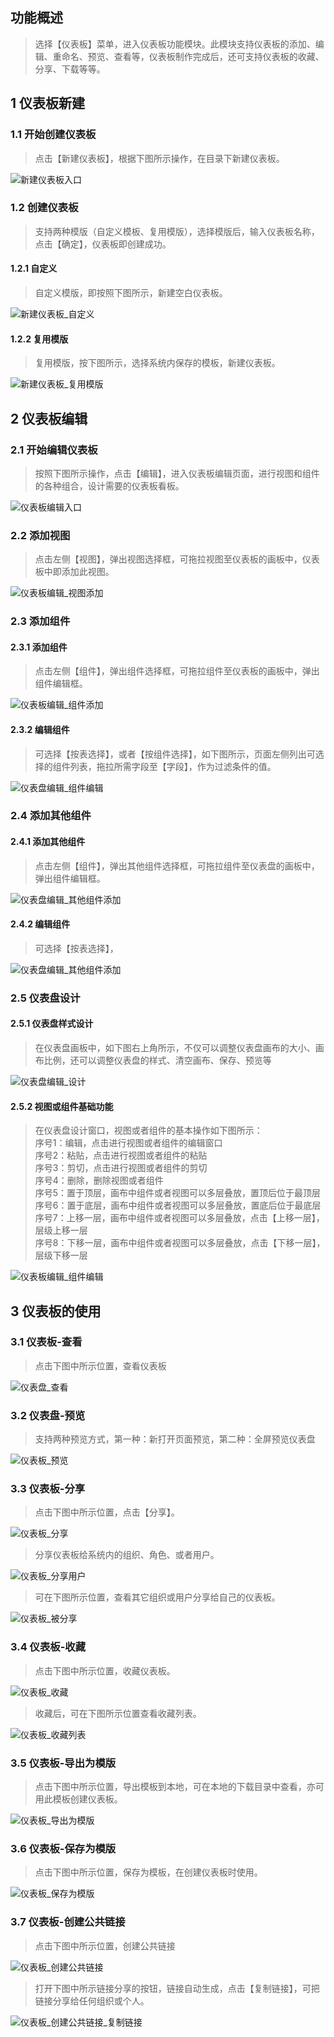 ## 功能概述
> 选择【仪表板】菜单，进入仪表板功能模块。此模块支持仪表板的添加、编辑、重命名、预览、查看等，仪表板制作完成后，还可支持仪表板的收藏、分享、下载等等。

## 1 仪表板新建
### 1.1 开始创建仪表板
> 点击【新建仪表板】，根据下图所示操作，在目录下新建仪表板。

![新建仪表板入口](../img/dashboard_generation/新建仪表板入口.png)
### 1.2 创建仪表板
> 支持两种模版（自定义模板、复用模版），选择模版后，输入仪表板名称，点击【确定】，仪表板即创建成功。

#### 1.2.1 自定义
> 自定义模版，即按照下图所示，新建空白仪表板。

![新建仪表板_自定义](../img/dashboard_generation/新建仪表板_自定义.png)

#### 1.2.2 复用模版
> 复用模版，按下图所示，选择系统内保存的模板，新建仪表板。

![新建仪表板_复用模版](../img/dashboard_generation/新建仪表板_复用模版.png)
## 2 仪表板编辑
### 2.1 开始编辑仪表板
> 按照下图所示操作，点击【编辑】，进入仪表板编辑页面，进行视图和组件的各种组合，设计需要的仪表板看板。

![仪表板编辑入口](../img/dashboard_generation/仪表板编辑入口.png)
### 2.2 添加视图
> 点击左侧【视图】，弹出视图选择框，可拖拉视图至仪表板的画板中，仪表板中即添加此视图。

![仪表板编辑_视图添加](../img/dashboard_generation/仪表板编辑_视图添加.png)
### 2.3 添加组件
#### 2.3.1 添加组件
> 点击左侧【组件】，弹出组件选择框，可拖拉组件至仪表板的画板中，弹出组件编辑框。

![仪表板编辑_组件添加](../img/dashboard_generation/仪表板编辑_组件添加.png)
#### 2.3.2 编辑组件
> 可选择【按表选择】，或者【按组件选择】，如下图所示，页面左侧列出可选择的组件列表，拖拉所需字段至【字段】，作为过滤条件的值。

![仪表盘编辑_组件编辑](../img/dashboard_generation/仪表板编辑_组件编辑.png)
### 2.4 添加其他组件
#### 2.4.1 添加其他组件
> 点击左侧【组件】，弹出其他组件选择框，可拖拉组件至仪表盘的画板中，弹出组件编辑框。

![仪表盘编辑_其他组件添加](../img/dashboard_generation/仪表盘编辑_其他组件添加.png)
#### 2.4.2 编辑组件
> 可选择【按表选择】，

![仪表盘编辑_其他组件添加](../img/dashboard_generation/仪表盘编辑_其他组件编辑.png)
### 2.5 仪表盘设计
#### 2.5.1 仪表盘样式设计
> 在仪表盘画板中，如下图右上角所示，不仅可以调整仪表盘画布的大小、画布比例，还可以调整仪表盘的样式、清空画布、保存、预览等

![仪表盘编辑_设计](../img/dashboard_generation/仪表板编辑_设计.png)
#### 2.5.2 视图或组件基础功能
> 在仪表盘设计窗口，视图或者组件的基本操作如下图所示：</br>序号1：编辑，点击进行视图或者组件的编辑窗口</br>序号2：粘贴，点击进行视图或者组件的粘贴</br>序号3：剪切，点击进行视图或者组件的剪切</br>序号4：删除，删除视图或者组件</br>序号5：置于顶层，画布中组件或者视图可以多层叠放，置顶后位于最顶层</br>序号6：置于底层，画布中组件或者视图可以多层叠放，置底后位于最底层</br>序号7：上移一层，画布中组件或者视图可以多层叠放，点击【上移一层】，层级上移一层</br>序号8：下移一层，画布中组件或者视图可以多层叠放，点击【下移一层】，层级下移一层

![仪表板编辑_组件编辑](../img/dashboard_generation/仪表板编辑_基础功能.png)

## 3 仪表板的使用
### 3.1 仪表板-查看
> 点击下图中所示位置，查看仪表板

![仪表盘_查看](../img/dashboard_generation/仪表板_查看.png)
### 3.2 仪表盘-预览
> 支持两种预览方式，第一种：新打开页面预览，第二种：全屏预览仪表盘

![仪表板_预览](../img/dashboard_generation/仪表板_查看.png)
### 3.3 仪表板-分享
> 点击下图中所示位置，点击【分享】。

![仪表板_分享](../img/dashboard_generation/仪表板_分享.png)
> 分享仪表板给系统内的组织、角色、或者用户。

![仪表板_分享用户](../img/dashboard_generation/仪表板_分享用户.png)
> 可在下图所示位置，查看其它组织或用户分享给自己的仪表板。

![仪表板_被分享](../img/dashboard_generation/仪表板_被分享.png)
### 3.4 仪表板-收藏
> 点击下图中所示位置，收藏仪表板。

![仪表板_收藏](../img/dashboard_generation/仪表板_收藏.png)
> 收藏后，可在下图所示位置查看收藏列表。

![仪表板_收藏列表](../img/dashboard_generation/仪表板_收藏列表.png)
### 3.5 仪表板-导出为模版
> 点击下图中所示位置，导出模板到本地，可在本地的下载目录中查看，亦可用此模板创建仪表板。

![仪表板_导出为模版](../img/dashboard_generation/仪表板_导出为模版.png)
### 3.6 仪表板-保存为模版
> 点击下图中所示位置，保存为模板，在创建仪表板时使用。

![仪表板_保存为模版](../img/dashboard_generation/仪表板_保存为模版.png)
### 3.7 仪表板-创建公共链接
> 点击下图中所示位置，创建公共链接

![仪表板_创建公共链接](../img/dashboard_generation/仪表板_创建公共链接.png)
> 打开下图中所示链接分享的按钮，链接自动生成，点击【复制链接】，可把链接分享给任何组织或个人。

![仪表板_创建公共链接_复制链接](../img/dashboard_generation/仪表板_创建公共链接_复制链接.png)




